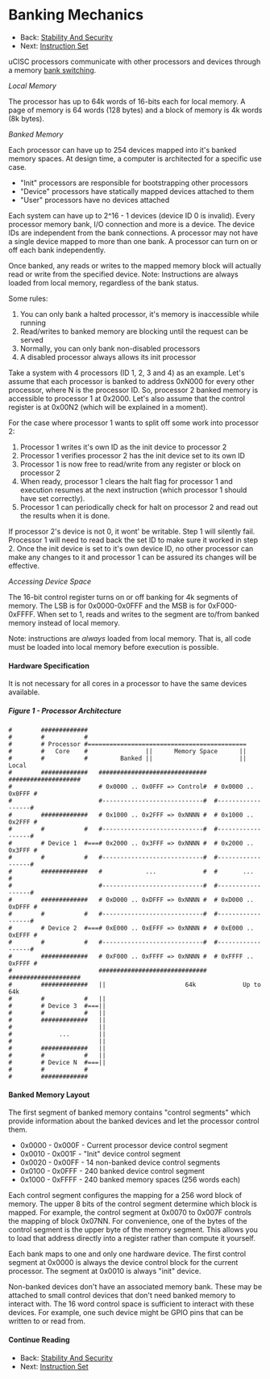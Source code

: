 # Banking Mechanics

* Back: [Stability And Security](07_Stability_And_Security.md)
* Next: [Instruction Set](09_Instruction_Set.md)

uCISC processors communicate with other processors and devices through a memory
[bank switching](https://en.wikipedia.org/wiki/Bank_switching).

*Local Memory*

The processor has up to 64k words of 16-bits each for local memory. A page of memory
is 64 words (128 bytes) and a block of memory is 4k words (8k bytes).

*Banked Memory*

Each processor can have up to 254 devices mapped into it's banked memory spaces.
At design time, a computer is architected for a specific use case.

* "Init" processors are responsible for bootstrapping other processors
* "Device" processors have statically mapped devices attached to them
* "User" processors have no devices attached

Each system can have up to 2^16 - 1 devices (device ID 0 is invalid). Every processor
memory bank, I/O connection and more is a device. The device IDs are independent from
the bank connections. A processor may not have a single device mapped to more than
one bank. A processor can turn on or off each bank independently.

Once banked, any reads or writes to the mapped memory block will actually read or
write from the specified device. Note: Instructions are always loaded from local
memory, regardless of the bank status.

Some rules:

1. You can only bank a halted processor, it's memory is inaccessible while running
2. Read/writes to banked memory are blocking until the request can be served
3. Normally, you can only bank non-disabled processors
4. A disabled processor always allows its init processor

Take a system with 4 processors (ID 1, 2, 3 and 4) as an example. Let's assume that
each processor is banked to address 0xN000 for every other processor, where N is the
processor ID. So, processor 2 banked memory is accessible to processor 1 at 0x2000.
Let's also assume that the control register is at 0x00N2 (which will be explained in
a moment).

For the case where processor 1 wants to split off some work into processor 2:

1. Processor 1 writes it's own ID as the init device to processor 2
2. Processor 1 verifies processor 2 has the init device set to its own ID
3. Processor 1 is now free to read/write from any register or block on processor 2
4. When ready, processor 1 clears the halt flag for processor 1 and execution resumes
at the next instruction (which processor 1 should have set correctly).
5. Processor 1 can periodically check for halt on processor 2 and read out the
results when it is done.

If processor 2's device is not 0, it wont' be writable. Step 1 will silently fail.
Processor 1 will need to read back the set ID to make sure it worked in step 2.
Once the init device is set to it's own device ID, no other processor can make any
changes to it and processor 1 can be assured its changes will be effective.

*Accessing Device Space*

The 16-bit control register turns on or off banking for 4k segments of memory. The
LSB is for 0x0000-0x0FFF and the MSB is for 0xF000-0xFFFF. When set to 1, reads and
writes to the segment are to/from banked memory instead of local memory.

Note: instructions are *always* loaded from local memory. That is, all code must be
loaded into local memory before execution is possible.

#### Hardware Specification

It is not necessary for all cores in a processor to have the same devices available.

##### Figure 1 - Processor Architecture
```
#        #############
#        #           #
#        # Processor #============================================
#        #   Core    #                ||      Memory Space      ||
#        #           #         Banked ||                        || Local
#        #############   ##############################  ####################
#                        # 0x0000 .. 0x0FFF => Control#  # 0x0000 .. 0x0FFF #
#                        #----------------------------#  #------------------#
#        #############   # 0x1000 .. 0x2FFF => 0xNNNN #  # 0x1000 .. 0x2FFF #
#        #           #   #----------------------------#  #------------------#
#        # Device 1  #===# 0x2000 .. 0x3FFF => 0xNNNN #  # 0x2000 .. 0x3FFF #
#        #           #   #----------------------------#  #------------------#
#        #############   #            ...             #  #       ...        #
#                        #----------------------------#  #------------------#
#        #############   # 0xD000 .. 0xDFFF => 0xNNNN #  # 0xD000 .. 0xDFFF #
#        #           #   #----------------------------#  #------------------#
#        # Device 2  #===# 0xE000 .. 0xEFFF => 0xNNNN #  # 0xE000 .. 0xEFFF #
#        #           #   #----------------------------#  #------------------#
#        #############   # 0xF000 .. 0xFFFF => 0xNNNN #  # 0xFFFF .. 0xFFFF #
#                        ##############################  ####################
#        #############   ||                      64k             Up to 64k
#        #           #   ||
#        # Device 3  #===||
#        #           #   ||
#        #############   ||
#                        ||
#             ...        ||
#                        ||
#        #############   ||
#        #           #   ||
#        # Device N  #===||
#        #           #
#        #############
```

#### Banked Memory Layout

The first segment of banked memory contains "control segments" which provide
information about the banked devices and let the processor control them.

* 0x0000 - 0x000F - Current processor device control segment
* 0x0010 - 0x001F - "Init" device control segment
* 0x0020 - 0x00FF - 14 non-banked device control segments
* 0x0100 - 0x0FFF - 240 banked device control segment
* 0x1000 - 0xFFFF - 240 banked memory spaces (256 words each)

Each control segment configures the mapping for a 256 word block of memory. The upper
8 bits of the control segment determine which block is mapped. For example, the
control segment at 0x0070 to 0x007F controls the mapping of block 0x07NN. For
convenience, one of the bytes of the control segment is the upper byte of the memory
segment. This allows you to load that address directly into a register rather than
compute it yourself.

Each bank maps to one and only one hardware device. The first control segment at
0x0000 is always the device control block for the current processor. The segment at
0x0010 is always "init" device.

Non-banked devices don't have an associated memory bank. These may be attached to
small control devices that don't need banked memory to interact with. The 16 word
control space is sufficient to interact with these devices. For example, one such
device might be GPIO pins that can be written to or read from.

#### Continue Reading

* Back: [Stability And Security](07_Stability_And_Security.md)
* Next: [Instruction Set](09_Instruction_Set.md)

